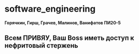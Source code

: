 # software_engineering
#### Горячкин, Гирш, Грачев, Малинов, Ванифатов ПИ20-5 
## Всем ПРИВЯУ, Ваш Boss иметь доступ к нефритовый стержень
